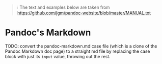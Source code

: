 > ℹ️ The text and examples below are taken from <https://github.com/jgm/pandoc-website/blob/master/MANUAL.txt>

# Pandoc's Markdown


TODO: convert the pandoc-markdown.md case file (which is a clone of 
the Pandoc Markdown doc page) to a straight md file by replacing the
case block with just its `input` value, throwing out the rest.
